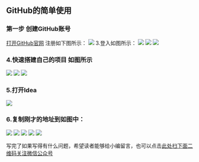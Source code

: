## GitHub的简单使用

### 第一步 创建GitHub账号
[打开GitHub官网](https://github.com/ "打开GitHub官网") 注册如下图所示：
![](https://gitee.com/duchaochen/gongzhonghao/raw/master/java%E5%9F%BA%E7%A1%80%E6%96%87%E7%AB%A0%E5%9B%BE%E7%89%87/21.jpg)
3.登入如图所示：
![](https://gitee.com/duchaochen/gongzhonghao/raw/master/java%E5%9F%BA%E7%A1%80%E6%96%87%E7%AB%A0%E5%9B%BE%E7%89%87/22.jpg)
![](https://gitee.com/duchaochen/gongzhonghao/raw/master/java基础文章图片/23.jpg)
![](https://gitee.com/duchaochen/gongzhonghao/raw/master/java%E5%9F%BA%E7%A1%80%E6%96%87%E7%AB%A0%E5%9B%BE%E7%89%87/24.jpg)

### 4.快速搭建自己的项目 如图所示
![](https://gitee.com/duchaochen/gongzhonghao/raw/master/java%E5%9F%BA%E7%A1%80%E6%96%87%E7%AB%A0%E5%9B%BE%E7%89%87/26.jpg)
![](https://gitee.com/duchaochen/gongzhonghao/raw/master/java%E5%9F%BA%E7%A1%80%E6%96%87%E7%AB%A0%E5%9B%BE%E7%89%87/27.jpg)
![](https://gitee.com/duchaochen/gongzhonghao/raw/master/java%E5%9F%BA%E7%A1%80%E6%96%87%E7%AB%A0%E5%9B%BE%E7%89%87/28.jpg)

### 5.打开Idea
![](https://gitee.com/duchaochen/gongzhonghao/raw/master/java%E5%9F%BA%E7%A1%80%E6%96%87%E7%AB%A0%E5%9B%BE%E7%89%87/29.jpg)

### 6.复制刚才的地址到如图中：
![](https://gitee.com/duchaochen/gongzhonghao/raw/master/java%E5%9F%BA%E7%A1%80%E6%96%87%E7%AB%A0%E5%9B%BE%E7%89%87/30.jpg)
![](https://gitee.com/duchaochen/gongzhonghao/blob/master/java%E5%9F%BA%E7%A1%80%E6%96%87%E7%AB%A0%E5%9B%BE%E7%89%87/30.jpg)
![](https://gitee.com/duchaochen/gongzhonghao/raw/master/java%E5%9F%BA%E7%A1%80%E6%96%87%E7%AB%A0%E5%9B%BE%E7%89%87/32.jpg)
![](https://gitee.com/duchaochen/gongzhonghao/raw/master/java%E5%9F%BA%E7%A1%80%E6%96%87%E7%AB%A0%E5%9B%BE%E7%89%87/33.jpg)
![](https://gitee.com/duchaochen/gongzhonghao/raw/master/java%E5%9F%BA%E7%A1%80%E6%96%87%E7%AB%A0%E5%9B%BE%E7%89%87/34.jpg)

写完了如果写得有什么问题，希望读者能够给小编留言，也可以点击[此处扫下面二维码关注微信公众号](https://www.ycbbs.vip/?p=28 "此处扫下面二维码关注微信公众号")


